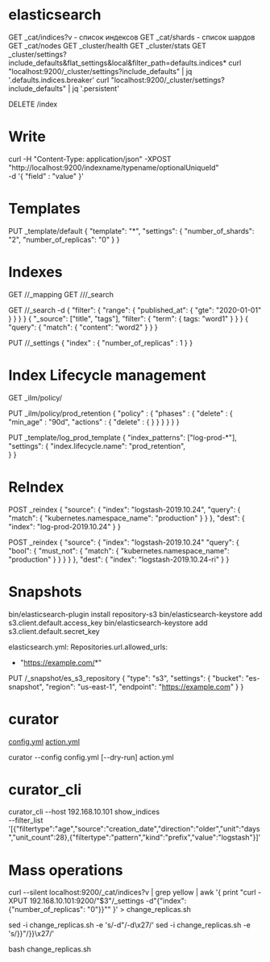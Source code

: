 # elasticsearch

GET _cat/indices?v - список индексов
GET _cat/shards - список шардов
GET _cat/nodes
GET _cluster/health
GET _cluster/stats
GET _cluster/settings?include_defaults&flat_settings&local&filter_path=defaults.indices*
curl "localhost:9200/_cluster/settings?include_defaults" | jq '.defaults.indices.breaker'
curl "localhost:9200/_cluster/settings?include_defaults" | jq '.persistent'

DELETE /index

# Write
curl -H "Content-Type: application/json" -XPOST "http://localhost:9200/indexname/typename/optionalUniqueId" \
  -d '{ "field" : "value" }'

# Templates
PUT _template/default
{
  "template": "*",
  "settings": {
    "number_of_shards": "2",
    "number_of_replicas": "0"
  }
}

# Indexes
GET /<index>/_mapping
GET /<index>/<type>/_search

GET /<index>/<type>_search -d 
{
  "filter": {
    "range": {
      "published_at": { "gte": "2020-01-01" }
    }
  }
}
{
  "_source": ["title", "tags"],
  "filter": {
    "term": { tags: "word1" }
  }
}
{
  "query": {
    "match": { "content": "word2" }
  }
}


PUT /<index>/_settings
{
    "index" : {
        "number_of_replicas" : 1
    }
}

# Index Lifecycle management
GET _ilm/policy/<index>

PUT _ilm/policy/prod_retention
{
  "policy" : {
    "phases" : {
      "delete" : {
        "min_age" : "90d",
        "actions" : {
          "delete" : { }
        }
      }
    }
  }
}

PUT _template/log_prod_template
{
  "index_patterns": ["log-prod-*"],                 
  "settings": {
    "index.lifecycle.name": "prod_retention",        
  }
}

# ReIndex
POST _reindex
{
  "source": {
    "index": "logstash-2019.10.24",
    "query": {
      "match": {
        "kubernetes.namespace_name": "production"
      }
    }
  },
  "dest": {
    "index": "log-prod-2019.10.24"
  }
}

POST _reindex
{
  "source": {
    "index": "logstash-2019.10.24"
    "query": {
      "bool": { 
        "must_not": {
          "match": {
            "kubernetes.namespace_name": "production"
           }
        }
      }
    }
  },
  "dest": {
    "index": "logstash-2019.10.24-ri"
  }
}

# Snapshots
bin/elasticsearch-plugin install repository-s3
bin/elasticsearch-keystore add s3.client.default.access_key
bin/elasticsearch-keystore add s3.client.default.secret_key

elasticsearch.yml:
Repositories.url.allowed_urls:
- "https://example.com/*"

PUT /_snapshot/es_s3_repository
{
  "type": "s3",
  "settings": {
    "bucket": "es-snapshot",
    "region": "us-east-1",
    "endpoint": "https://example.com"
  }
}

# curator
[config.yml](https://www.elastic.co/guide/en/elasticsearch/client/curator/current/configfile.html)
[action.yml](https://www.elastic.co/guide/en/elasticsearch/client/curator/current/examples.html)

curator --config config.yml [--dry-run] action.yml

# curator_cli
curator_cli --host 192.168.10.101 show_indices \
  --filter_list '[{"filtertype":"age","source":"creation_date","direction":"older","unit":"days","unit_count":28},{"filtertype":"pattern","kind":"prefix","value":"logstash"}]'

# Mass operations
curl --silent localhost:9200/_cat/indices?v | grep yellow | awk '{ print "curl -XPUT 192.168.10.101:9200/"$3"/_settings -d\"{\"index\":{\"number_of_replicas\": \"0\"}}\"" }' > change_replicas.sh

sed -i change_replicas.sh -e 's/-d"/-d\x27/'
sed -i change_replicas.sh -e 's/}}"/}}\x27/'

bash change_replicas.sh
